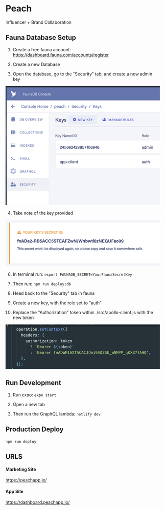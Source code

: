 # Peach

Influencer + Brand Collaboration

## Fauna Database Setup

1. Create a free fauna account:
   https://dashboard.fauna.com/accounts/register

2. Create a new Database

3. Open the database, go to the "Security" tab, and create a new admin key

![Security Tab](/docs/assets/security.png)

4. Take note of the key provided

![New Key](/docs/assets/key.png)

6. In terminal run: `export FAUNADB_SECRET=YourFaunaSecretKey`

7. Then run: `npm run deploy:db`

8. Head back to the "Security" tab in fauna

9. Create a new key, with the role set to "auth"

10. Replace the "Authorization" token within ./src/apollo-client.js with the new token

![Auth Token](/docs/assets/auth-token.png)

## Run Development

1. Run expo: `expo start`

2. Open a new tab

3. Then run the GraphQL lambda: `netlify dev`

## Production Deploy

`npm run deploy`

## URLS

#### Marketing Site

https://peachapp.io/

#### App Site

https://dashboard.peachapp.io/
